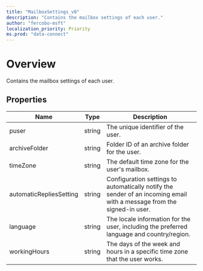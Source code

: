 ```yaml
---
title: "MailboxSettings_v0"
description: "Contains the mailbox settings of each user."
author: "fercobo-msft"
localization_priority: Priority
ms.prod: "data-connect"
---
```


# Overview

Contains the mailbox settings of each user.

## Properties

| Name | Type | Description |
|--|--|--|
| puser | string | The unique identifier of the user. |
| archiveFolder | string | Folder ID of an archive folder for the user. |
| timeZone | string | The default time zone for the user's mailbox. |
| automaticRepliesSetting | string | Configuration settings to automatically notify the sender of an incoming email with a message from the signed-in user. |
| language | string | The locale information for the user, including the preferred language and country/region. |
| workingHours | string | The days of the week and hours in a specific time zone that the user works. |

